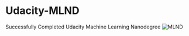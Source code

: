 # Udacity-MLND
Successfully Completed Udacity Machine Learning Nanodegree
![MLND](https://user-images.githubusercontent.com/31506668/85324975-76658b00-b4e8-11ea-8344-f5297e105120.jpg)

